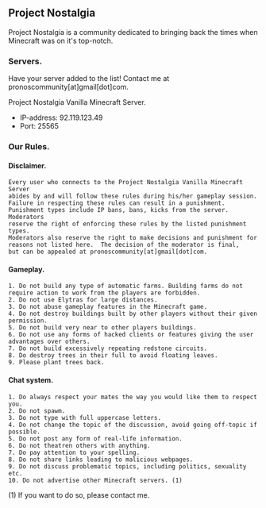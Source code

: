 ## Project Nostalgia

Project Nostalgia is a community dedicated to bringing back the times when Minecraft was on it's top-notch.

### Servers.
Have your server added to the list! Contact me at pronoscommunity[at]gmail[dot]com.

Project Nostalgia Vanilla Minecraft Server.
* IP-address: 92.119.123.49
* Port: 25565

### Our Rules.
#### Disclaimer.

```
Every user who connects to the Project Nostalgia Vanilla Minecraft Server 
abides by and will follow these rules during his/her gameplay session. 
Failure in respecting these rules can result in a punishment. 
Punishment types include IP bans, bans, kicks from the server. Moderators 
reserve the right of enforcing these rules by the listed punishment types. 
Moderators also reserve the right to make decisions and punishment for 
reasons not listed here.  The decision of the moderator is final, 
but can be appealed at pronoscommunity[at]gmail[dot]com.
```

#### Gameplay.

```
1. Do not build any type of automatic farms. Building farms do not require action to work from the players are forbidden.
2. Do not use Elytras for large distances.
3. Do not abuse gameplay features in the Minecraft game.
4. Do not destroy buildings built by other players without their given permission.
5. Do not build very near to other players buildings.
6. Do not use any forms of hacked clients or features giving the user advantages over others.
7. Do not build excessively repeating redstone circuits.
8. Do destroy trees in their full to avoid floating leaves.
9. Please plant trees back.
```

#### Chat system.

```
1. Do always respect your mates the way you would like them to respect you.
2. Do not spawm.
3. Do not type with full uppercase letters.
4. Do not change the topic of the discussion, avoid going off-topic if possible.
5. Do not post any form of real-life information.
6. Do not theatren others with anything.
7. Do pay attention to your spelling.
8. Do not share links leading to malicious webpages.
9. Do not discuss problematic topics, including politics, sexuality etc.
10. Do not advertise other Minecraft servers. (1)
```

(1) If you want to do so, please contact me.
